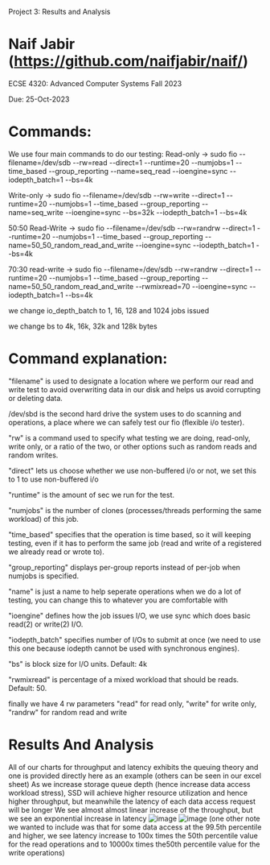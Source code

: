 Project 3: Results and Analysis

Naif Jabir (https://github.com/naifjabir/naif/)
===============================================

ECSE 4320: Advanced Computer Systems Fall 2023

Due: 25-Oct-2023

Commands:
=========
We use four main commands to do our testing:
Read-only -> sudo fio --filename=/dev/sdb --rw=read --direct=1 --runtime=20 --numjobs=1 --time_based --group_reporting --name=seq_read --ioengine=sync --iodepth_batch=1 --bs=4k

Write-only -> sudo fio --filename=/dev/sdb --rw=write --direct=1 --runtime=20 --numjobs=1 --time_based --group_reporting --name=seq_write --ioengine=sync --bs=32k --iodepth_batch=1 --bs=4k

50:50 Read-Write -> sudo fio --filename=/dev/sdb --rw=randrw --direct=1 --runtime=20 --numjobs=1 --time_based --group_reporting --name=50_50_random_read_and_write --ioengine=sync --iodepth_batch=1 --bs=4k

70:30 read-write -> sudo fio --filename=/dev/sdb --rw=randrw --direct=1 --runtime=20 --numjobs=1 --time_based --group_reporting --name=50_50_random_read_and_write --rwmixread=70 --ioengine=sync --iodepth_batch=1 --bs=4k

we change io_depth_batch to 1, 16, 128 and 1024 jobs issued

we change bs to 4k, 16k, 32k and 128k bytes

Command explanation:
====================

"filename" is used to designate a location where we perform our read and write test to avoid overwriting data in our disk and helps us avoid corrupting or deleting data.

/dev/sbd is the second hard drive the system uses to do scanning and operations, a place where we can safely test our fio (flexible i/o tester).

"rw" is a command used to specify what testing we are doing, read-only, write only, or a ratio of the two, or other options such as random reads and random writes.

"direct" lets us choose whether we use non-buffered i/o or not, we set this to 1 to use non-buffered i/o

"runtime" is the amount of sec we run for the test.

"numjobs" is the number of clones (processes/threads performing the same workload) of this job.

"time_based" specifies that the operation is time based, so it will keeping testing, even if it has to perform the same job (read and write of a registered we already read 
or wrote to).

"group_reporting" displays per-group reports instead of per-job when numjobs is specified.

"name" is just a name to help seperate operations when we do a lot of testing, you can change this to whatever you are comfortable with

"ioengine" defines how the job issues I/O, we use sync which does basic read(2) or write(2) I/O.

"iodepth_batch" specifies number of I/Os to submit at once (we need to use this one because iodepth cannot be used with synchronous engines).

"bs" is block size for I/O units. Default: 4k

"rwmixread" is percentage of a mixed workload that should be reads. Default: 50.

finally we have 4 rw parameters "read" for read only, "write" for write only, "randrw" for random read and write

Results And Analysis
====================
All of our charts for throughput and latency exhibits the queuing theory and one is provided directly here as an example (others can be seen in our excel sheet)
As we increase storage queue depth (hence increase data access workload stress), SSD will achieve higher resource utilization and hence higher throughput, but meanwhile the latency of each data access request will be longer
We see almost almost linear increase of the throughput, but we see an exponential increase in latency 
![image](https://github.com/naifjabir/naif/assets/144380230/a088ab33-6b4f-49f6-9de4-dee4364e296b)
![image](https://github.com/naifjabir/naif/assets/144380230/5a0ce32e-cfce-45a5-aad1-9baead00f0f4)
(one other note we wanted to include was that for some data access at the 99.5th percentile and higher, we see latency increase to 100x times the 50th percentile value for the read operations and to 10000x times the50th percentile value for the write operations)

